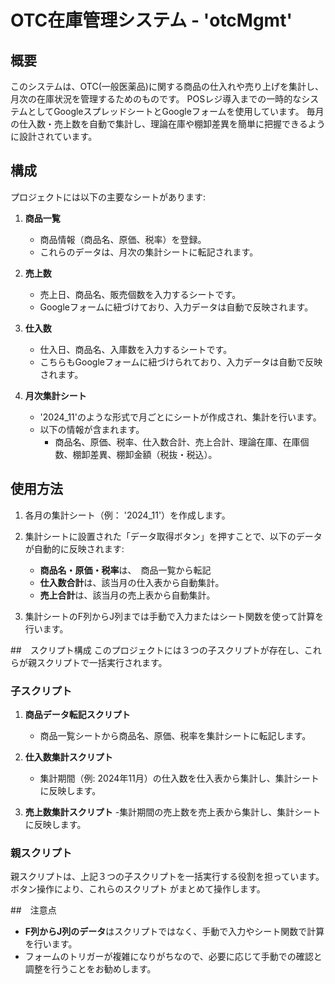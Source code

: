 # OTC在庫管理システム - 'otcMgmt'

## 概要
このシステムは、OTC(一般医薬品)に関する商品の仕入れや売り上げを集計し、月次の在庫状況を管理するためのものです。
POSレジ導入までの一時的なシステムとしてGoogleスプレッドシートとGoogleフォームを使用しています。
毎月の仕入数・売上数を自動で集計し、理論在庫や棚卸差異を簡単に把握できるように設計されています。

## 構成
プロジェクトには以下の主要なシートがあります:

1. **商品一覧**
    - 商品情報（商品名、原価、税率）を登録。
    - これらのデータは、月次の集計シートに転記されます。

2. **売上数**
    - 売上日、商品名、販売個数を入力するシートです。
    - Googleフォームに紐づけており、入力データは自動で反映されます。

3. **仕入数**
    - 仕入日、商品名、入庫数を入力するシートです。
    - こちらもGoogleフォームに紐づけられており、入力データは自動で反映されます。

4. **月次集計シート**
    - '2024_11'のような形式で月ごとにシートが作成され、集計を行います。
    - 以下の情報が含まれます。
        - 商品名、原価、税率、仕入数合計、売上合計、理論在庫、在庫個数、棚卸差異、棚卸金額（税抜・税込）。

## 使用方法

1. 各月の集計シート（例： '2024_11'）を作成します。
2. 集計シートに設置された「データ取得ボタン」を押すことで、以下のデータが自動的に反映されます:
    - **商品名・原価・税率**は、　商品一覧から転記
    - **仕入数合計**は、該当月の仕入表から自動集計。
    - **売上合計**は、該当月の売上表から自動集計。

3. 集計シートのF列からJ列までは手動で入力またはシート関数を使って計算を行います。

##　スクリプト構成
このプロジェクトには３つの子スクリプトが存在し、これらが親スクリプトで一括実行されます。

### 子スクリプト
1. **商品データ転記スクリプト**
    - 商品一覧シートから商品名、原価、税率を集計シートに転記します。

2. **仕入数集計スクリプト**
    - 集計期間（例: 2024年11月）の仕入数を仕入表から集計し、集計シートに反映します。

3. **売上数集計スクリプト**
    -集計期間の売上数を売上表から集計し、集計シートに反映します。

### 親スクリプト
親スクリプトは、上記３つの子スクリプトを一括実行する役割を担っています。ボタン操作により、これらのスクリプト
がまとめて操作します。

##　注意点
- **F列からJ列のデータ**はスクリプトではなく、手動で入力やシート関数で計算を行います。
- フォームのトリガーが複雑になりがちなので、必要に応じて手動での確認と調整を行うことをお勧めします。